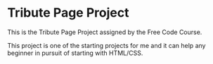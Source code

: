 # Tribute Page Project

This is the Tribute Page Project assigned by the Free Code Course.

This project is one of the starting projects for me and it can help any beginner in pursuit of starting with HTML/CSS.